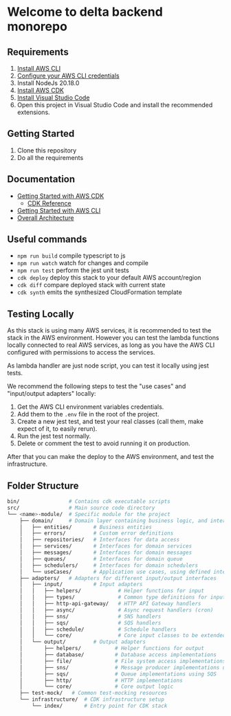 # Welcome to delta backend monorepo

## Requirements

1. [Install AWS CLI](https://docs.aws.amazon.com/cli/latest/userguide/getting-started-install.html)
2. [Configure your AWS CLI credentials](https://docs.aws.amazon.com/cli/latest/userguide/cli-configure-sso.html)
3. Install NodeJs 20.18.0
4. [Install AWS CDK](https://docs.aws.amazon.com/cdk/v2/guide/getting_started.html)
5. [Install Visual Studio Code](https://code.visualstudio.com/)
6. Open this project in Visual Studio Code and install the recommended extensions.

## Getting Started

1. Clone this repository
2. Do all the requirements

## Documentation

- [Getting Started with AWS CDK](https://docs.aws.amazon.com/cdk/v2/guide/home.html)
  - [CDK Reference](https://docs.aws.amazon.com/cdk/api/v2/docs/aws-construct-library.html)
- [Getting Started with AWS CLI](https://docs.aws.amazon.com/cli/latest/userguide/cli-chap-welcome.html)
- [Overall Architecture](https://excalidraw.com/#room=7d48cdcfbb084fdc1c67,HP7Ftq5iio-hqxUzn4eC_A)

## Useful commands

- `npm run build` compile typescript to js
- `npm run watch` watch for changes and compile
- `npm run test` perform the jest unit tests
- `cdk deploy` deploy this stack to your default AWS account/region
- `cdk diff` compare deployed stack with current state
- `cdk synth` emits the synthesized CloudFormation template

## Testing Locally
As this stack is using many AWS services, it is recommended to test the stack in the AWS environment. However you can test the lambda functions locally connected to real AWS services, as long as you have the AWS CLI configured with permissions to access the services.

As lambda handler are just node script, you can test it locally using jest tests.

We recommend the following steps to test the "use cases" and "input/output adapters" locally:
1. Get the AWS CLI environment variables credentials.
2. Add them to the `.env` file in the root of the project.
3. Create a new jest test, and test your real classes (call them, make expect of it, to easily rerun).
4. Run the jest test normally.
5. Delete or comment the test to avoid running it on production.

After that you can make the deploy to the AWS environment, and test the infrastructure.

## Folder Structure

```bash
bin/                # Contains cdk executable scripts
src/                # Main source code directory
└── <name>-module/  # Specific module for the project
    ├── domain/     # Domain layer containing business logic, and interfaces
    │   ├── entities/       # Business entities
    │   ├── errors/         # Custom error definitions
    │   ├── repositories/   # Interfaces for data access
    │   ├── services/       # Interfaces for domain services
    │   ├── messages/       # Interfaces for domain messages
    │   ├── queues/         # Interfaces for domain queue
    │   ├── schedulers/     # Interfaces for domain schedulers
    │   └── useCases/       # Application use cases, using defined interfaces
    ├── adapters/   # Adapters for different input/output interfaces
    │   ├── input/          # Input adapters
    │   │   ├── helpers/            # Helper functions for input
    │   │   ├── types/              # Common type definitions for input
    │   │   ├── http-api-gateway/   # HTTP API Gateway handlers
    │   │   ├── async/              # Async request handlers (cron)
    │   │   ├── sns/                # SNS handlers
    │   │   ├── sqs/                # SQS handlers
    │   │   ├── schedule/           # Schedule handlers
    │   │   └── core/               # Core input classes to be extended
    │   └── output/         # Output adapters
    │       ├── helpers/           # Helper functions for output
    │       ├── database/          # Database access implementations
    │       ├── file/              # File system access implementations
    │       ├── sns/               # Message producer implementations using SNS
    │       ├── sqs/               # Queue implementations using SQS
    │       ├── http/              # HTTP implementations
    │       └── core/              # Core output logic
    ├── test-mock/   # Common test-mocking resources
    └── infrastructure/  # CDK infrastructure setup
        └── index/       # Entry point for CDK stack
```
